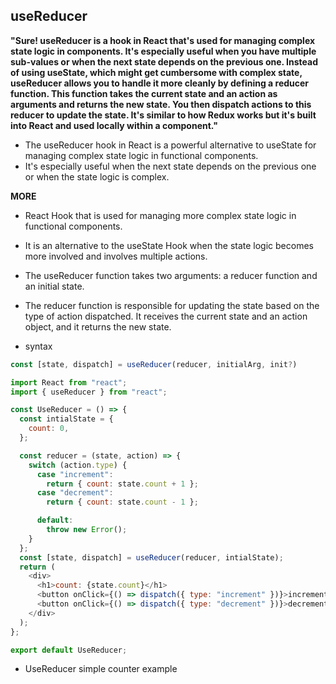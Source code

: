 ## useReducer


**"Sure! useReducer is a hook in React that's used for managing complex state logic in components. It's especially useful when you have multiple sub-values or when the next state depends on the previous one. Instead of using useState, which might get cumbersome with complex state, useReducer allows you to handle it more cleanly by defining a reducer function. This function takes the current state and an action as arguments and returns the new state. You then dispatch actions to this reducer to update the state. It's similar to how Redux works but it's built into React and used locally within a component."**


- The useReducer hook in React is a powerful alternative to useState for managing complex state logic in functional components.
- It's especially useful when the next state depends on the previous one or when the state logic is complex.




**MORE**

- React Hook that is used for managing more complex state logic in functional components.
- It is an alternative to the useState Hook when the state logic becomes more involved and involves multiple actions.
- The useReducer function takes two arguments: a reducer function and an initial state.
- The reducer function is responsible for updating the state based on the type of action dispatched. It receives the current state and an action object, and it returns the new state.

- syntax

```js
const [state, dispatch] = useReducer(reducer, initialArg, init?)
```

```js
import React from "react";
import { useReducer } from "react";

const UseReducer = () => {
  const intialState = {
    count: 0,
  };

  const reducer = (state, action) => {
    switch (action.type) {
      case "increment":
        return { count: state.count + 1 };
      case "decrement":
        return { count: state.count - 1 };

      default:
        throw new Error();
    }
  };
  const [state, dispatch] = useReducer(reducer, intialState);
  return (
    <div>
      <h1>count: {state.count}</h1>
      <button onClick={() => dispatch({ type: "increment" })}>increment</button>
      <button onClick={() => dispatch({ type: "decrement" })}>decrement</button>
    </div>
  );
};

export default UseReducer;


```

- UseReducer simple counter example
